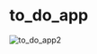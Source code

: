 # to_do_app

![to_do_app2](https://user-images.githubusercontent.com/46563828/111319327-1d63f700-8623-11eb-8e68-f32e37dbd8f3.gif)

